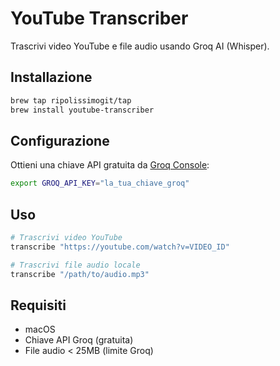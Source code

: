 # YouTube Transcriber

Trascrivi video YouTube e file audio usando Groq AI (Whisper).

## Installazione

```bash
brew tap ripolissimogit/tap
brew install youtube-transcriber
```

## Configurazione

Ottieni una chiave API gratuita da [Groq Console](https://console.groq.com/keys):

```bash
export GROQ_API_KEY="la_tua_chiave_groq"
```

## Uso

```bash
# Trascrivi video YouTube
transcribe "https://youtube.com/watch?v=VIDEO_ID"

# Trascrivi file audio locale
transcribe "/path/to/audio.mp3"
```

## Requisiti

- macOS
- Chiave API Groq (gratuita)
- File audio < 25MB (limite Groq)
